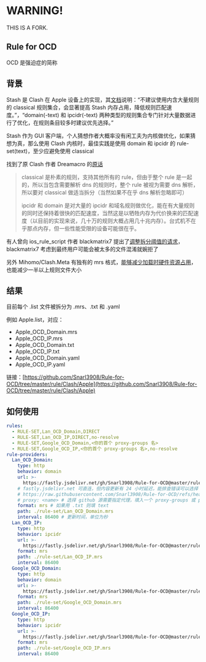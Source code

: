 # WARNING!

THIS IS A FORK.

## Rule for OCD

OCD 是强迫症的简称

## 背景

Stash 是 Clash 在 Apple 设备上的实现，其[文档](https://stash.wiki/rules/rule-set 'https://stash.wiki/rules/rule-set')说明：“不建议使用内含大量规则的 classical 规则集合，会显著提高 Stash 内存占用，降低规则匹配速度。”，“domain(-text) 和 ipcidr(-text) 两种类型的规则集合专门针对大量数据进行了优化，在规则条目较多时建议优先选择。”

Stash 作为 GUI 客户端，个人猜想作者大概率没有闲工夫为内核做优化，如果猜想为真，那么使用 Clash 内核时，最佳实践是使用 domain 和 ipcidr 的 rule-set(text)，至少应避免使用 classical

找到了原 Clash 作者 Dreamacro 的[原话](https://web.archive.org/web/20221116130342/https://github.com/Dreamacro/clash/issues/1165 'https://web.archive.org/web/20221116130342/https://github.com/Dreamacro/clash/issues/1165')

> classical 是朴素的规则，支持其他所有的 rule，但由于整个 rule 是一起的，所以当包含需要解析 dns 的规则时，整个 rule 被视为需要 dns 解析，所以要对 classical 做适当拆分（当然如果不在乎 dns 解析忽略即可）
>
> ipcidr 和 domain 是对大量的 ipcidr 和域名规则做优化，能在有大量规则的同时还保持着很快的匹配速度，当然这是以牺牲内存为代价换来的匹配速度（以目前的实现来说，几十万的规则大概占用几十兆内存）。台式机不在乎那点内存，但一些性能受限的设备可能很在乎。

有人曾向 ios_rule_script 作者 blackmatrix7 提出了[调整拆分阈值的请求](https://github.com/blackmatrix7/ios_rule_script/issues/569#issuecomment-1131664794 'https://github.com/blackmatrix7/ios_rule_script/issues/569#issuecomment-1131664794')，blackmatrix7 考虑到最终用户可能会被太多的文件混淆就婉拒了

另外 Mihomo/Clash.Meta 有独有的 mrs 格式，[能够减少加载时硬件资源占用](https://github.com/MetaCubeX/mihomo/issues/1494#issuecomment-2328193689 'https://github.com/MetaCubeX/mihomo/issues/1494#issuecomment-2328193689')，也能减少一半以上规则文件大小

## 结果

目前每个 .list 文件被拆分为 .mrs、.txt 和 .yaml

例如 Apple.list，对应：

- Apple_OCD_Domain.mrs
- Apple_OCD_IP.mrs
- Apple_OCD_Domain.txt
- Apple_OCD_IP.txt
- Apple_OCD_Domain.yaml
- Apple_OCD_IP.yaml

链接：[https://github.com/Snarl3908/Rule-for-OCD/tree/master/rule/Clash/Apple](https://github.com/Snarl3908/Rule-for-OCD/tree/master/rule/Clash/Apple)

## 如何使用

```yaml
rules:
  - RULE-SET,Lan_OCD_Domain,DIRECT
  - RULE-SET,Lan_OCD_IP,DIRECT,no-resolve
  - RULE-SET,Google_OCD_Domain,<你的首个 proxy-groups 名>
  - RULE-SET,Google_OCD_IP,<你的首个 proxy-groups 名>,no-resolve
rule-providers:
  Lan_OCD_Domain:
    type: http
    behavior: domain
    url: >-
      https://fastly.jsdelivr.net/gh/Snarl3908/Rule-for-OCD@master/rule/Clash/Lan/Lan_OCD_Domain.mrs
    # fastly.jsdelivr.net 可直连，但内容更新有 24 小时延迟，能排查错误可以选择 github 源:
    # https://raw.githubusercontent.com/Snarl3908/Rule-for-OCD/refs/heads/master/rule/Clash/Lan/Lan_OCD_Domain.mrs
    # proxy: <name> # 选择 github 源需要指定代理，填入一个 proxy-groups 或 proxies 名
    format: mrs # 如果用 .txt 则填 text
    path: ./rule-set/Lan_OCD_Domain.mrs
    interval: 86400 # 更新时间，单位为秒
  Lan_OCD_IP:
    type: http
    behavior: ipcidr
    url: >-
      https://fastly.jsdelivr.net/gh/Snarl3908/Rule-for-OCD@master/rule/Clash/Lan/Lan_OCD_IP.mrs
    format: mrs
    path: ./rule-set/Lan_OCD_IP.mrs
    interval: 86400
  Google_OCD_Domain:
    type: http
    behavior: domain
    url: >-
      https://fastly.jsdelivr.net/gh/Snarl3908/Rule-for-OCD@master/rule/Clash/Google/Google_OCD_Domain.mrs
    format: mrs
    path: ./rule-set/Google_OCD_Domain.mrs
    interval: 86400
  Google_OCD_IP:
    type: http
    behavior: ipcidr
    url: >-
      https://fastly.jsdelivr.net/gh/Snarl3908/Rule-for-OCD@master/rule/Clash/Google/Google_OCD_IP.mrs
    format: mrs
    path: ./rule-set/Google_OCD_IP.mrs
    interval: 86400
```
